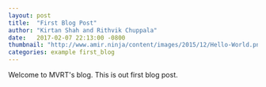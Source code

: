 ```yaml
---
layout: post
title:  "First Blog Post"
author: "Kirtan Shah and Rithvik Chuppala"
date:   2017-02-07 22:13:00 -0800
thumbnail: "http://www.amir.ninja/content/images/2015/12/Hello-World.png"
categories: example first_blog
---
```

Welcome to MVRT's blog. This is out first blog post.
